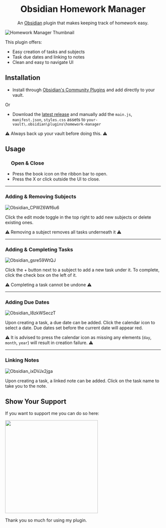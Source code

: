 <h1 align="center"> Obsidian Homework Manager </h1>
<p align="center"> An <a href="https://obsidian.md/">Obsidian</a> plugin that makes keeping track of homework easy.</p>

![Homework Manager Thumbnail](https://github.com/kadisonm/obsidian-homework-plugin/assets/134670047/e45a888f-8f11-4358-9a81-16c28572f3ca)

This plugin offers:
- Easy creation of tasks and subjects
- Task due dates and linking to notes
- Clean and easy to navigate UI

## Installation
- Install through [Obsidian's Community Plugins](https://obsidian.md/plugins) and add directly to your vault.

Or

- Download the [latest release](https://github.com/kadisonm/obsidian-homework-plugin/releases) and manually add the `main.js`, `manifest.json`, `styles.css` assets to `your-vault\.obsidian\plugins\homework-manager`

⚠ Always back up your vault before doing this. ⚠

## Usage
<h3><img src="https://github.com/kadisonm/obsidian-homework-plugin/assets/134670047/e648f705-b3d0-4da3-a9e9-835e2707ac57" width="15"/> Open & Close</h3>

- Press the book icon on the ribbon bar to open.
- Press the X or click outside the UI to close.

---

### Adding & Removing Subjects
![Obsidian_CPWZ6Wf6u6](https://github.com/kadisonm/obsidian-homework-plugin/assets/134670047/cce6918e-7aa1-490c-af36-6a3656b5f845)

Click the edit mode toggle in the top right to add new subjects or delete existing ones.

⚠ Removing a subject removes all tasks underneath it ⚠

---

### Adding & Completing Tasks
![Obsidian_gsre59WtQJ](https://github.com/kadisonm/obsidian-homework-plugin/assets/134670047/e15db3f6-fbb6-49c9-807a-d2d652eb8c52)

Click the + button next to a subject to add a new task under it. To complete, click the check box on the left of it.

⚠ Completing a task cannot be undone ⚠

---

### Adding Due Dates
![Obsidian_l8zkWSeczT](https://github.com/kadisonm/obsidian-homework-plugin/assets/134670047/3410485a-a21b-4f2c-b1fd-3c52aec79774)

Upon creating a task, a due date can be added. Click the calendar icon to select a date. Due dates set before the current date will appear red.
  
⚠ It is advised to press the calendar icon as missing any elements (`day`, `month`, `year`) will result in creation failure. ⚠

---

### Linking Notes
![Obsidian_ixDVJx2jga](https://github.com/kadisonm/obsidian-homework-plugin/assets/134670047/2ed7e89f-0b7f-4c41-b03f-1a99f7661aec)

Upon creating a task, a linked note can be added. Click on the task name to take you to the note.

## Show Your Support

If you want to support me you can do so here:

[<img src="https://github.com/kadisonm/obsidian-homework-plugin/assets/134670047/c2fb8b04-ed28-4c0f-8cb5-5c056a92b4cd" width="300"/>](https://www.buymeacoffee.com/kadisonm)

Thank you so much for using my plugin.

